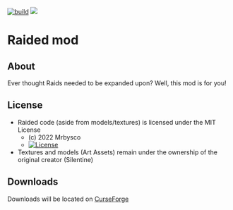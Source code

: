 [![build](https://github.com/Mrbysco/Raided/actions/workflows/build.yml/badge.svg)](https://github.com/Mrbysco/Raided/actions/workflows/build.yml) 
[![](http://cf.way2muchnoise.eu/versions/580942.svg)](https://www.curseforge.com/minecraft/mc-mods/raided)

# Raided mod #

## About ##
Ever thought Raids needed to be expanded upon? Well, this mod is for you!

## License ##
* Raided code (aside from models/textures) is licensed under the MIT License
  - (c) 2022 Mrbysco
  - [![License](https://img.shields.io/badge/License-MIT-red.svg?style=flat)](http://opensource.org/licenses/MIT)
* Textures and models (Art Assets) remain under the ownership of the original creator (Silentine) 

## Downloads ##
Downloads will be located on [CurseForge](https://www.curseforge.com/minecraft/mc-mods/raided)
